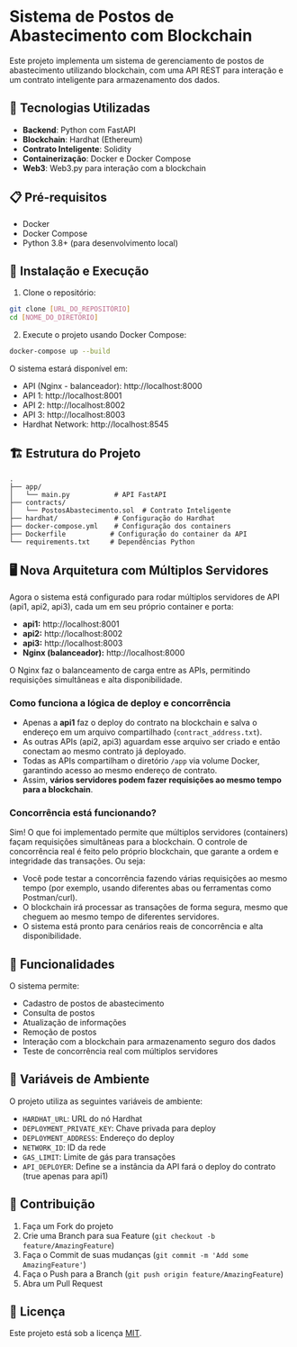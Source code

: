 # Sistema de Postos de Abastecimento com Blockchain

Este projeto implementa um sistema de gerenciamento de postos de abastecimento utilizando blockchain, com uma API REST para interação e um contrato inteligente para armazenamento dos dados.

## 🚀 Tecnologias Utilizadas

- **Backend**: Python com FastAPI
- **Blockchain**: Hardhat (Ethereum)
- **Contrato Inteligente**: Solidity
- **Containerização**: Docker e Docker Compose
- **Web3**: Web3.py para interação com a blockchain

## 📋 Pré-requisitos

- Docker
- Docker Compose
- Python 3.8+ (para desenvolvimento local)

## 🔧 Instalação e Execução

1. Clone o repositório:

```bash
git clone [URL_DO_REPOSITÓRIO]
cd [NOME_DO_DIRETÓRIO]
```

2. Execute o projeto usando Docker Compose:

```bash
docker-compose up --build
```

O sistema estará disponível em:

- API (Nginx - balanceador): http://localhost:8000
- API 1: http://localhost:8001
- API 2: http://localhost:8002
- API 3: http://localhost:8003
- Hardhat Network: http://localhost:8545

## 🏗️ Estrutura do Projeto

```
.
├── app/
│   └── main.py           # API FastAPI
├── contracts/
│   └── PostosAbastecimento.sol  # Contrato Inteligente
├── hardhat/              # Configuração do Hardhat
├── docker-compose.yml    # Configuração dos containers
├── Dockerfile           # Configuração do container da API
└── requirements.txt     # Dependências Python
```

## 🖥️ Nova Arquitetura com Múltiplos Servidores

Agora o sistema está configurado para rodar múltiplos servidores de API (api1, api2, api3), cada um em seu próprio container e porta:

- **api1:** http://localhost:8001
- **api2:** http://localhost:8002
- **api3:** http://localhost:8003
- **Nginx (balanceador):** http://localhost:8000

O Nginx faz o balanceamento de carga entre as APIs, permitindo requisições simultâneas e alta disponibilidade.

### Como funciona a lógica de deploy e concorrência

- Apenas a **api1** faz o deploy do contrato na blockchain e salva o endereço em um arquivo compartilhado (`contract_address.txt`).
- As outras APIs (api2, api3) aguardam esse arquivo ser criado e então conectam ao mesmo contrato já deployado.
- Todas as APIs compartilham o diretório `/app` via volume Docker, garantindo acesso ao mesmo endereço de contrato.
- Assim, **vários servidores podem fazer requisições ao mesmo tempo para a blockchain**.

### Concorrência está funcionando?

Sim! O que foi implementado permite que múltiplos servidores (containers) façam requisições simultâneas para a blockchain. O controle de concorrência real é feito pelo próprio blockchain, que garante a ordem e integridade das transações. Ou seja:

- Você pode testar a concorrência fazendo várias requisições ao mesmo tempo (por exemplo, usando diferentes abas ou ferramentas como Postman/curl).
- O blockchain irá processar as transações de forma segura, mesmo que cheguem ao mesmo tempo de diferentes servidores.
- O sistema está pronto para cenários reais de concorrência e alta disponibilidade.

## 📝 Funcionalidades

O sistema permite:

- Cadastro de postos de abastecimento
- Consulta de postos
- Atualização de informações
- Remoção de postos
- Interação com a blockchain para armazenamento seguro dos dados
- Teste de concorrência real com múltiplos servidores

## 🔐 Variáveis de Ambiente

O projeto utiliza as seguintes variáveis de ambiente:

- `HARDHAT_URL`: URL do nó Hardhat
- `DEPLOYMENT_PRIVATE_KEY`: Chave privada para deploy
- `DEPLOYMENT_ADDRESS`: Endereço do deploy
- `NETWORK_ID`: ID da rede
- `GAS_LIMIT`: Limite de gás para transações
- `API_DEPLOYER`: Define se a instância da API fará o deploy do contrato (true apenas para api1)

## 🤝 Contribuição

1. Faça um Fork do projeto
2. Crie uma Branch para sua Feature (`git checkout -b feature/AmazingFeature`)
3. Faça o Commit de suas mudanças (`git commit -m 'Add some AmazingFeature'`)
4. Faça o Push para a Branch (`git push origin feature/AmazingFeature`)
5. Abra um Pull Request

## 📄 Licença

Este projeto está sob a licença [MIT](LICENSE).
